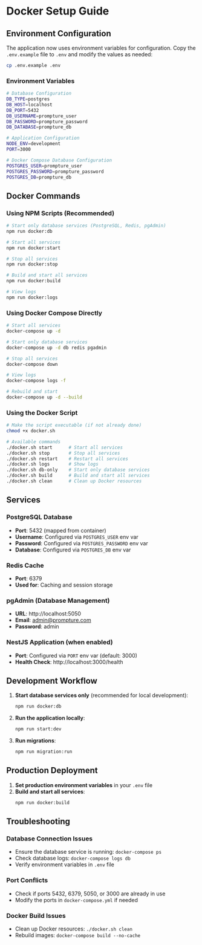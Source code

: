 # Docker Setup Guide

## Environment Configuration

The application now uses environment variables for configuration. Copy the `.env.example` file to `.env` and modify the values as needed:

```bash
cp .env.example .env
```

### Environment Variables

```bash
# Database Configuration
DB_TYPE=postgres
DB_HOST=localhost
DB_PORT=5432
DB_USERNAME=prompture_user
DB_PASSWORD=prompture_password
DB_DATABASE=prompture_db

# Application Configuration
NODE_ENV=development
PORT=3000

# Docker Compose Database Configuration
POSTGRES_USER=prompture_user
POSTGRES_PASSWORD=prompture_password
POSTGRES_DB=prompture_db
```

## Docker Commands

### Using NPM Scripts (Recommended)
```bash
# Start only database services (PostgreSQL, Redis, pgAdmin)
npm run docker:db

# Start all services
npm run docker:start

# Stop all services
npm run docker:stop

# Build and start all services
npm run docker:build

# View logs
npm run docker:logs
```

### Using Docker Compose Directly
```bash
# Start all services
docker-compose up -d

# Start only database services
docker-compose up -d db redis pgadmin

# Stop all services
docker-compose down

# View logs
docker-compose logs -f

# Rebuild and start
docker-compose up -d --build
```

### Using the Docker Script
```bash
# Make the script executable (if not already done)
chmod +x docker.sh

# Available commands
./docker.sh start      # Start all services
./docker.sh stop       # Stop all services
./docker.sh restart    # Restart all services
./docker.sh logs       # Show logs
./docker.sh db-only    # Start only database services
./docker.sh build      # Build and start all services
./docker.sh clean      # Clean up Docker resources
```

## Services

### PostgreSQL Database
- **Port**: 5432 (mapped from container)
- **Username**: Configured via `POSTGRES_USER` env var
- **Password**: Configured via `POSTGRES_PASSWORD` env var
- **Database**: Configured via `POSTGRES_DB` env var

### Redis Cache
- **Port**: 6379
- **Used for**: Caching and session storage

### pgAdmin (Database Management)
- **URL**: http://localhost:5050
- **Email**: admin@prompture.com
- **Password**: admin

### NestJS Application (when enabled)
- **Port**: Configured via `PORT` env var (default: 3000)
- **Health Check**: http://localhost:3000/health

## Development Workflow

1. **Start database services only** (recommended for local development):
   ```bash
   npm run docker:db
   ```

2. **Run the application locally**:
   ```bash
   npm run start:dev
   ```

3. **Run migrations**:
   ```bash
   npm run migration:run
   ```

## Production Deployment

1. **Set production environment variables** in your `.env` file
2. **Build and start all services**:
   ```bash
   npm run docker:build
   ```

## Troubleshooting

### Database Connection Issues
- Ensure the database service is running: `docker-compose ps`
- Check database logs: `docker-compose logs db`
- Verify environment variables in `.env` file

### Port Conflicts
- Check if ports 5432, 6379, 5050, or 3000 are already in use
- Modify the ports in `docker-compose.yml` if needed

### Docker Build Issues
- Clean up Docker resources: `./docker.sh clean`
- Rebuild images: `docker-compose build --no-cache`
